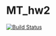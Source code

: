 # MT_hw2



[![Build Status](https://travis-ci.com/ITMO-MPP-2017/msqueue-softitova.svg?token=B2yLGFz6qwxKVjbLm9Ak&branch=master)](https://travis-ci.org/softitova/MT_hw2)
